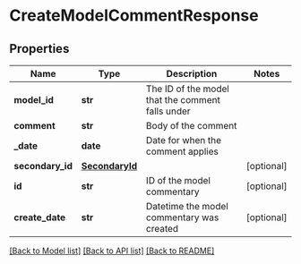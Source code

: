 # CreateModelCommentResponse

## Properties
Name | Type | Description | Notes
------------ | ------------- | ------------- | -------------
**model_id** | **str** | The ID of the model that the comment falls under | 
**comment** | **str** | Body of the comment | 
**_date** | **date** | Date for when the comment applies | 
**secondary_id** | [**SecondaryId**](SecondaryId.md) |  | [optional] 
**id** | **str** | ID of the model commentary | [optional] 
**create_date** | **str** | Datetime the model commentary was created | [optional] 

[[Back to Model list]](../README.md#documentation-for-models) [[Back to API list]](../README.md#documentation-for-api-endpoints) [[Back to README]](../README.md)



